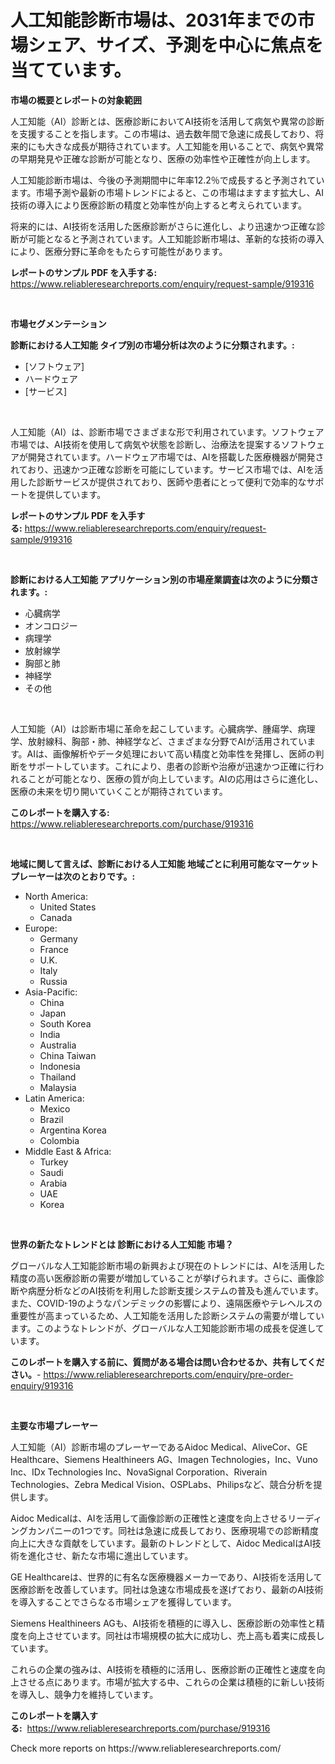 <p><h1>人工知能診断市場は、2031年までの市場シェア、サイズ、予測を中心に焦点を当てています。</h1></p><p><strong>市場の概要とレポートの対象範囲</strong></p>
<p><p>人工知能（AI）診断とは、医療診断においてAI技術を活用して病気や異常の診断を支援することを指します。この市場は、過去数年間で急速に成長しており、将来的にも大きな成長が期待されています。人工知能を用いることで、病気や異常の早期発見や正確な診断が可能となり、医療の効率性や正確性が向上します。</p><p>人工知能診断市場は、今後の予測期間中に年率12.2％で成長すると予測されています。市場予測や最新の市場トレンドによると、この市場はますます拡大し、AI技術の導入により医療診断の精度と効率性が向上すると考えられています。</p><p>将来的には、AI技術を活用した医療診断がさらに進化し、より迅速かつ正確な診断が可能となると予測されています。人工知能診断市場は、革新的な技術の導入により、医療分野に革命をもたらす可能性があります。</p></p>
<p><strong>レポートのサンプル PDF を入手する:</strong> <a href="https://www.reliableresearchreports.com/enquiry/request-sample/919316">https://www.reliableresearchreports.com/enquiry/request-sample/919316</a></p>
<p>&nbsp;</p>
<p><strong>市場セグメンテーション</strong></p>
<p><strong>診断における人工知能 タイプ別の市場分析は次のように分類されます。:</strong></p>
<p><ul><li>[ソフトウェア]</li><li>ハードウェア</li><li>[サービス]</li></ul></p>
<p>&nbsp;</p>
<p><p>人工知能（AI）は、診断市場でさまざまな形で利用されています。ソフトウェア市場では、AI技術を使用して病気や状態を診断し、治療法を提案するソフトウェアが開発されています。ハードウェア市場では、AIを搭載した医療機器が開発されており、迅速かつ正確な診断を可能にしています。サービス市場では、AIを活用した診断サービスが提供されており、医師や患者にとって便利で効率的なサポートを提供しています。</p></p>
<p><strong>レポートのサンプル PDF を入手する:</strong>&nbsp;<a href="https://www.reliableresearchreports.com/enquiry/request-sample/919316">https://www.reliableresearchreports.com/enquiry/request-sample/919316</a></p>
<p>&nbsp;</p>
<p><strong> 診断における人工知能 アプリケーション別の市場産業調査は次のように分類されます。:</strong></p>
<p><ul><li>心臓病学</li><li>オンコロジー</li><li>病理学</li><li>放射線学</li><li>胸部と肺</li><li>神経学</li><li>その他</li></ul></p>
<p>&nbsp;</p>
<p><p>人工知能（AI）は診断市場に革命を起こしています。心臓病学、腫瘍学、病理学、放射線科、胸部・肺、神経学など、さまざまな分野でAIが活用されています。AIは、画像解析やデータ処理において高い精度と効率性を発揮し、医師の判断をサポートしています。これにより、患者の診断や治療が迅速かつ正確に行われることが可能となり、医療の質が向上しています。AIの応用はさらに進化し、医療の未来を切り開いていくことが期待されています。</p></p>
<p><strong>このレポートを購入する:</strong>&nbsp; <a href="https://www.reliableresearchreports.com/purchase/919316">https://www.reliableresearchreports.com/purchase/919316</a></p>
<p>&nbsp;</p>
<p><strong>地域に関して言えば、診断における人工知能 地域ごとに利用可能なマーケットプレーヤーは次のとおりです。:</strong></p>
<p><ul>
    <li>
        North America:
        <ul>
            <li>United States</li>
            <li>Canada</li>
        </ul>
    </li>
    <li>
        Europe:
        <ul>
            <li>Germany</li>
            <li>France</li>
            <li>U.K.</li>
            <li>Italy</li>
            <li>Russia</li>
        </ul>
    </li>
    <li>
        Asia-Pacific:
        <ul>
            <li>China</li>
            <li>Japan</li>
            <li>South Korea</li>
            <li>India</li>
            <li>Australia</li>
            <li>China Taiwan</li>
            <li>Indonesia</li>
            <li>Thailand</li>
            <li>Malaysia</li>
        </ul>
    </li>
    <li>
        Latin America:
        <ul>
            <li>Mexico</li>
            <li>Brazil</li>
            <li>Argentina Korea</li>
            <li>Colombia</li>
        </ul>
    </li>
    <li>
        Middle East & Africa:
        <ul>
            <li>Turkey</li>
            <li>Saudi</li>
            <li>Arabia</li>
            <li>UAE</li>
            <li>Korea</li>
        </ul>
    </li>
    </ul></p>
<p>&nbsp;</p>
<p><strong>世界の新たなトレンドとは 診断における人工知能 市場？</strong></p>
<p><p>グローバルな人工知能診断市場の新興および現在のトレンドには、AIを活用した精度の高い医療診断の需要が増加していることが挙げられます。さらに、画像診断や病歴分析などのAI技術を利用した診断支援システムの普及も進んでいます。また、COVID-19のようなパンデミックの影響により、遠隔医療やテレヘルスの重要性が高まっているため、人工知能を活用した診断システムの需要が増しています。このようなトレンドが、グローバルな人工知能診断市場の成長を促進しています。</p></p>
<p><strong>このレポートを購入する前に、質問がある場合は問い合わせるか、共有してください。</strong>- <a href="https://www.reliableresearchreports.com/enquiry/pre-order-enquiry/919316">https://www.reliableresearchreports.com/enquiry/pre-order-enquiry/919316</a></p>
<p>&nbsp;</p>
<p><strong>主要な市場プレーヤー</strong></p>
<p><p>人工知能（AI）診断市場のプレーヤーであるAidoc Medical、AliveCor、GE Healthcare、Siemens Healthineers AG、Imagen Technologies，Inc、Vuno Inc、IDx Technologies Inc、NovaSignal Corporation、Riverain Technologies、Zebra Medical Vision、OSPLabs、Philipsなど、競合分析を提供します。</p><p>Aidoc Medicalは、AIを活用して画像診断の正確性と速度を向上させるリーディングカンパニーの1つです。同社は急速に成長しており、医療現場での診断精度向上に大きな貢献をしています。最新のトレンドとして、Aidoc MedicalはAI技術を進化させ、新たな市場に進出しています。</p><p>GE Healthcareは、世界的に有名な医療機器メーカーであり、AI技術を活用して医療診断を改善しています。同社は急速な市場成長を遂げており、最新のAI技術を導入することでさらなる市場シェアを獲得しています。</p><p>Siemens Healthineers AGも、AI技術を積極的に導入し、医療診断の効率性と精度を向上させています。同社は市場規模の拡大に成功し、売上高も着実に成長しています。</p><p>これらの企業の強みは、AI技術を積極的に活用し、医療診断の正確性と速度を向上させる点にあります。市場が拡大する中、これらの企業は積極的に新しい技術を導入し、競争力を維持しています。</p></p>
<p><strong>このレポートを購入する:</strong>&nbsp;&nbsp;<a href="https://www.reliableresearchreports.com/purchase/919316">https://www.reliableresearchreports.com/purchase/919316</a></p>
<p>Check more reports on https://www.reliableresearchreports.com/</p>